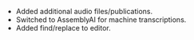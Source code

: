 * Added additional audio files/publications.
* Switched to AssemblyAI for machine transcriptions.
* Added find/replace to editor.
